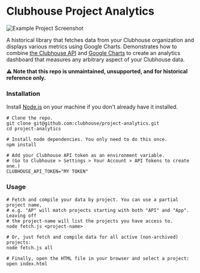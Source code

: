# Clubhouse Project Analytics

![Example Project Screenshot](http://i.imgur.com/GuQ38ae.png)

A historical library that fetches data from your Clubhouse organization and displays various metrics using Google Charts. Demonstrates how to combine [the Clubhouse API](https://clubhouse.io/api) and [Google Charts](https://developers.google.com/chart/interactive/docs/gallery) to create an analytics dashboard that measures any arbitrary aspect of your Clubhouse data.

**:warning: Note that this repo is unmaintained, unsupported, and for historical reference only.**

### Installation

Install [Node.js](https://nodejs.org/en/download/) on your machine if you don't already have it installed.

```shell
# Clone the repo.
git clone git@github.com:clubhouse/project-analytics.git
cd project-analytics

# Install node dependencies. You only need to do this once.
npm install

# Add your Clubhouse API token as an environment variable.
# (Go to Clubhouse > Settings > Your Account > API Tokens to create one.)
CLUBHOUSE_API_TOKEN="MY TOKEN"
```

### Usage

```shell
# Fetch and compile your data by project. You can use a partial project name,
# e.g. "AP" will match projects starting with both "API" and "App". Leaving off
# the project-name will list the projects you have access to.
node fetch.js <project-name>

# Or, just fetch and compile data for all active (non-archived) projects:
node fetch.js all

# Finally, open the HTML file in your browser and select a project:
open index.html
```
